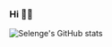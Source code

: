 

### Hi 👋🏻


![Selenge's GitHub stats](https://github-readme-stats.vercel.app/api?username=selengecagin&show_icons=true&theme=blueberry)
